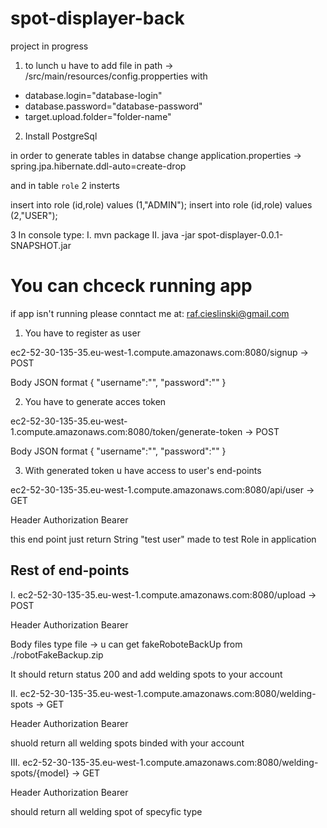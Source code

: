 # spot-displayer-back

project in progress

1. to lunch u have to add file in path -> /src/main/resources/config.propperties with 

- database.login="database-login"
- database.password="database-password"
- target.upload.folder="folder-name"

2. Install PostgreSql

in order to generate tables in databse change application.properties -> spring.jpa.hibernate.ddl-auto=create-drop

and in table `role` 2 insterts

insert into role (id,role) values (1,"ADMIN");
insert into role (id,role) values (2,"USER");
 
3 In console type:
I. mvn package 
II. java -jar spot-displayer-0.0.1-SNAPSHOT.jar 

# You can chceck running app

if app isn't running please conntact me at: raf.cieslinski@gmail.com

1. You have to register as user

ec2-52-30-135-35.eu-west-1.compute.amazonaws.com:8080/signup -> POST

Body
JSON format
{
	"username":"<userName>",
	"password":"<password>"
}

2. You have to generate acces token

ec2-52-30-135-35.eu-west-1.compute.amazonaws.com:8080/token/generate-token -> POST

Body
JSON format
{
	"username":"<userName>",
	"password":"<password>"
}
 
3. With generated token u have access to user's end-points

ec2-52-30-135-35.eu-west-1.compute.amazonaws.com:8080/api/user -> GET

Header
Authorization Bearer <generated-token>

this end point just return String "test user" made to test Role in application

## Rest of end-points

I. ec2-52-30-135-35.eu-west-1.compute.amazonaws.com:8080/upload -> POST

Header
Authorization Bearer <generated-token>
	
Body
files type file -> u can get fakeRoboteBackUp from ./robotFakeBackup.zip

It should return status 200 and add welding spots to your account


II. ec2-52-30-135-35.eu-west-1.compute.amazonaws.com:8080/welding-spots -> GET

Header
Authorization Bearer <generated-token>

shuold return all welding spots binded with your account


III. ec2-52-30-135-35.eu-west-1.compute.amazonaws.com:8080/welding-spots/{model} -> GET

Header
Authorization Bearer <generated-token>

should return all welding spot of specyfic type
